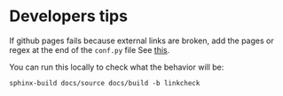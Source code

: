 # Developers tips

If github pages fails because external links are broken, add the pages or regex at the end of the ```conf.py``` file
See [this](https://github.com/neuroinformatics-unit/actions/tree/v2/build_sphinx_docs#warning).

You can run this locally to check what the behavior will be:
```
sphinx-build docs/source docs/build -b linkcheck
```
